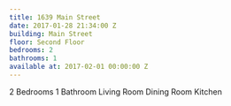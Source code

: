 ```yaml
---
title: 1639 Main Street
date: 2017-01-28 21:34:00 Z
building: Main Street
floor: Second Floor
bedrooms: 2
bathrooms: 1
available at: 2017-02-01 00:00:00 Z
---
```


2 Bedrooms
1 Bathroom
Living Room
Dining Room
Kitchen